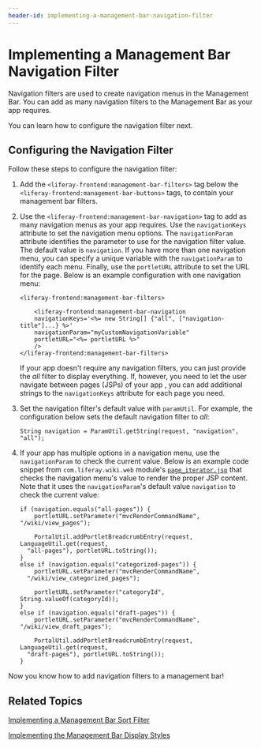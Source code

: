 ```yaml
---
header-id: implementing-a-management-bar-navigation-filter
---
```


# Implementing a Management Bar Navigation Filter

Navigation filters are used to create navigation menus in the Management Bar. 
You can add as many navigation filters to the Management Bar as your app 
requires.

You can learn how to configure the navigation filter next.

## Configuring the Navigation Filter

Follow these steps to configure the navigation filter:

1.  Add the `<liferay-frontend:management-bar-filters>` tag below the 
    `<liferay-frontend:management-bar-buttons>` tags, to contain your management 
    bar filters.

2.  Use the `<liferay-frontend:management-bar-navigation>` tag to add as many 
    navigation menus as your app requires. Use the `navigationKeys` attribute to 
    set the navigation menu options. The `navigationParam` attribute identifies 
    the parameter to use for the navigation filter value. The default value is 
    `navigation`. If you have more than one navigation menu, you can specify a 
    unique variable with the `navigationParam` to identify each menu. Finally, 
    use the `portletURL` attribute to set the URL for the page. Below is an 
    example configuration with one navigation menu:

        <liferay-frontend:management-bar-filters>

            <liferay-frontend:management-bar-navigation
            navigationKeys='<%= new String[] {"all", ["navigation-title"]...} %>'
            navigationParam="myCustomNavigationVariable"
            portletURL="<%= portletURL %>"
            />
        </liferay-frontend:management-bar-filters>

    If your app doesn't require any navigation filters, you can just provide the 
    *all* filter to display everything. If, however, you need to let the user 
    navigate between pages (JSPs) of your app , you can add additional strings 
    to the `navigationKeys` attribute for each page you need.

3.  Set the navigation filter's default value with `paramUtil`. For example, 
    the configuration below sets the default navigation filter to *all*:

        String navigation = ParamUtil.getString(request, "navigation", "all");

4.  If your app has multiple options in a navigation menu, use the 
    `navigationParam` to check the current value. Below is an example code 
    snippet from `com.liferay.wiki.web` module's [`page_iterator.jsp`](https://github.com/liferay/liferay-portal/blob/7.0.x/modules/apps/collaboration/wiki/wiki-web/src/main/resources/META-INF/resources/wiki/page_iterator.jsp)
    that checks the navigation menu's value to render the proper JSP content. 
    Note that it uses the `navigationParam`'s default value `navigation` to 
    check the current value:

        if (navigation.equals("all-pages")) {
        	portletURL.setParameter("mvcRenderCommandName", "/wiki/view_pages");

        	PortalUtil.addPortletBreadcrumbEntry(request, LanguageUtil.get(request,
          "all-pages"), portletURL.toString());
        }
        else if (navigation.equals("categorized-pages")) {
        	portletURL.setParameter("mvcRenderCommandName",
          "/wiki/view_categorized_pages");

        	portletURL.setParameter("categoryId", String.valueOf(categoryId));
        }
        else if (navigation.equals("draft-pages")) {
        	portletURL.setParameter("mvcRenderCommandName", "/wiki/view_draft_pages");

        	PortalUtil.addPortletBreadcrumbEntry(request, LanguageUtil.get(request,
          "draft-pages"), portletURL.toString());
        }

Now you know how to add navigation filters to a management bar!

## Related Topics

[Implementing a Management Bar Sort Filter](/docs/7-0/tutorials/-/knowledge_base/t/implementing-a-management-bar-sort-filter)

[Implementing the Management Bar Display Styles](/docs/7-0/tutorials/-/knowledge_base/t/implementing-the-management-bar-display-styles)
